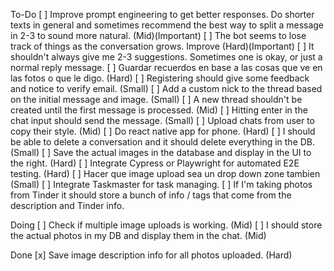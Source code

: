To-Do
[ ] Improve prompt engineering to get better responses. Do shorter texts in general and sometimes recommend the best way to split a message in 2-3 to sound more natural. (Mid)(Important)
[ ] The bot seems to lose track of things as the conversation grows. Improve (Hard)(Important)
[ ] It shouldn't always give me 2-3 suggestions. Sometimes one is okay, or just a normal reply message.
[ ] Guardar recuerdos en base a las cosas que ve en las fotos o que le digo. (Hard)
[ ] Registering should give some feedback and notice to verify email. (Small)
[ ] Add a custom nick to the thread based on the initial message and image. (Small)
[ ] A new thread shouldn't be created until the first message is processed. (Mid)
[ ] Hitting enter in the chat input should send the message. (Small)
[ ] Upload chats from user to copy their style. (Mid)
[ ] Do react native app for phone. (Hard)
[ ] I should be able to delete a conversation and it should delete everything in the DB. (Small)
[ ] Save the actual images in the database and display in the UI to the right. (Hard)
[ ] Integrate Cypress or Playwright for automated E2E testing. (Hard)
[ ] Hacer que image upload sea un drop down zone tambien (Small)
[ ] Integrate Taskmaster for task managing.
[ ] If I'm taking photos from Tinder it should store a bunch of info / tags that come from the description and Tinder info.

Doing
[ ] Check if multiple image uploads is working. (Mid)
[ ] I should store the actual photos in my DB and display them in the chat. (Mid)


Done
[x] Save image description info for all photos uploaded. (Hard)
